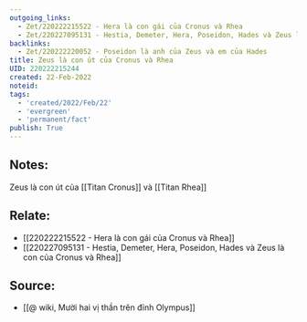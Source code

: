 ```yaml
---
outgoing_links:
  - Zet/220222215522 - Hera là con gái của Cronus và Rhea
  - Zet/220227095131 - Hestia, Demeter, Hera, Poseidon, Hades và Zeus là con của Cronus và Rhea
backlinks:
  - Zet/220222220052 - Poseidon là anh của Zeus và em của Hades
title: Zeus là con út của Cronus và Rhea
UID: 220222215244
created: 22-Feb-2022
noteid:
tags:
  - 'created/2022/Feb/22'
  - 'evergreen'
  - 'permanent/fact'
publish: True
---
```

## Notes:
Zeus là con út của [[Titan Cronus]] và [[Titan Rhea]]

## Relate:
- [[220222215522 - Hera là con gái của Cronus và Rhea]]
- [[220227095131 - Hestia, Demeter, Hera, Poseidon, Hades và Zeus là con của Cronus và Rhea]]
## Source:
- [[@ wiki, Mười hai vị thần trên đỉnh Olympus]]




